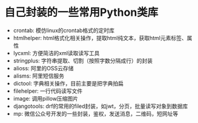 # 自己封装的一些常用Python类库

* crontab: 模仿linux的crontab格式的定时库
* htmlhelper: html格式化相关操作，提取html纯文本，获取html元素标签、属性 
* lycxml: 方便简洁的xml读取读写工具
* stringplus: 字符串提取、切割（按照字数分隔成行）的封装
* alioss: 阿里的OSS云存储
* alisms: 阿里短信服务
* dictool: 字典相关操作，目前主要是把字典拍扁
* filehelper: 一行代码读写文件
* image: 调用pillow压缩图片
* djangotools: drf的常用的filed封装，如jwt，分页，批量读写对象到数据库
* mp: 微信公众号开发的一些封装，鉴权，发送消息，二维码，短网址等
